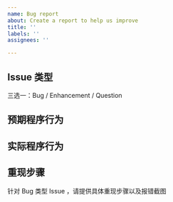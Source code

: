 ```yaml
---
name: Bug report
about: Create a report to help us improve
title: ''
labels: ''
assignees: ''

---
```


## Issue 类型

三选一：Bug  / Enhancement /  Question



## 预期程序行为



## 实际程序行为


## 重现步骤

针对 Bug 类型 Issue ，请提供具体重现步骤以及报错截图
